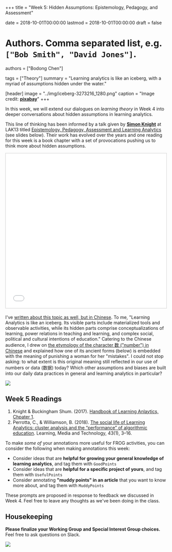 +++
title = "Week 5: Hidden Assumptions: Epistemology, Pedagogy, and Assessment"

date = 2018-10-01T00:00:00
lastmod = 2018-10-01T00:00:00
draft = false

# Authors. Comma separated list, e.g. `["Bob Smith", "David Jones"]`.
authors = ["Bodong Chen"]

tags = ["Theory"]
summary = "Learning analytics is like an iceberg, with a myriad of assumptions hidden under the water."

[header]
image = "../img/iceberg-3273216_1280.png"
caption = "Image credit: [**pixabay**](https://pixabay.com/en/iceberg-above-water-white-cold-3273216/)"
+++


In this week, we will extend our dialogues on *learning theory* in Week 4 into deeper conversations about hidden assumptions in learning analytics. 

This line of thinking has been informed by a talk given by **[Simon Knight](https://twitter.com/sjgknight?lang=en)** at LAK13 titled <a href="//www.slideshare.net/sjgknight/lak13-knight-buckingham-shum-littleton-paper" title="LAK13: Epistemology, Pedagogy, Assessment and Learning Analytics" target="_blank">Epistemology, Pedagogy, Assessment and Learning Analytics</a> (see slides below). Their work has evolved over the years and one reading for this week is a book chapter with a set of provocations pushing us to think more about hidden assumptions.

<iframe src="//www.slideshare.net/slideshow/embed_code/key/lRAB9yVRBDcQyk" width="595" height="485" frameborder="0" marginwidth="0" marginheight="0" scrolling="no" style="border:1px solid #CCC; border-width:1px; margin-bottom:5px; max-width: 100%;" allowfullscreen> </iframe> 

I've [written about this topic as well, but in Chinese](https://www.researchgate.net/publication/317586037_Unpacking_Learning_Analytics_An_Attempt_to_Tilt_the_Iceberg_jiexixuexifenxixueyiciqiaodongbingshandechangshi). To me, "Learning Analytics is like an iceberg. Its visible parts include materialized tools and observable activities, while its hidden parts comprise conceptualizations of learning, power relations in teaching and learning, and complex social, political and cultural intentions of education."  Catering to the Chinese audience, I drew on [the etymology of the character 数 ("number") in Chinese](http://vividict.com/WordInfo.aspx?id=3730) and explained how one of its ancient forms (below) is embedded with the meaning of punishing a woman for her "mistakes". I could not stop asking: to what extent is this original meaning still reflected in our use of numbers or data (数据) today? Which other assumptions and biases are built into our daily data practices in general and learning analytics in particular?

<!-- ![](http://www.vividict.com/UserFiles/Image/==CF--wuli==/--CF3--pu(zu)--/017shu/[2]jin(1).gif) -->
![](http://www.vividict.com/UserFiles/Image/==CF--wuli==/--CF3--pu(zu)--/017shu/[2]jin(2).gif)

## Week 5 Readings


1. Knight & Buckingham Shum. (2017). [Handbook of Learning Anlaytics, Chpater 1](https://solaresearch.org/wp-content/uploads/2017/05/chapter1.pdf).
2. Perrotta, C., & Williamson, B. (2018). [The social life of Learning Analytics: cluster analysis and the “performance” of algorithmic education](https://www.tandfonline.com/doi/full/10.1080/17439884.2016.1182927). Learning, Media and Technology, 43(1), 3–16.

To make *some of* your annotations more useful for FROG activities, you can consider the following when making annotations this week:

- Consider ideas that are **helpful for growing your general knowledge of learning analytics**, and tag them with `GoodPoints`
- Consider ideas that are **helpful for a specific project of yours**, and tag them with `UsefulPoints`
- Consider annotating __"muddy points" in an article__ that you want to know more about, and tag them with `MuddyPoints`

These prompts are proposed in response to feedback we discussed in Week 4. Feel free to leave any thoughts as we've been doing in the class.

## Housekeeping

**Please finalize your Working Group and Special Interest Group choices.**  Feel free to ask questions on Slack.

![](https://media1.tenor.com/images/9b141e57cccfc60a9f214e97b9061e69/tenor.gif?itemid=4529300)